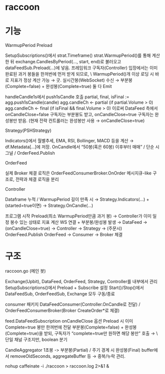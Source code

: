 # raccoon


# 기능 

WarmupPeriod Preload

SetupSubscriptions()에서 
    strat.Timeframe()
    strat.WarmupPeriod()를 통해 계산한 뒤 
    exchange.CandlesByPeriod(..., start, end)로 불러오고
    dataFeedSub.Preload(...)에 넣음.
프레임워크 구독자(Controller) 입장에서는 이미 완료된 과거 봉들을 한꺼번에 먼저 받게 되므로, \ WarmupPeriod()개 이상 로딩 시 바로 지표가 정상 계산 가능 → 굿.
실시간봉(WebSocket) 수신 → 부분봉(Complete=false) + 완성봉(Complete=true) 둘 다 Emit

handleCandle1s에서 push1sCandle 호출
partial, final, isFinal := agg.push1sCandle(candle)
agg.candleCh <- partial (if partial.Volume > 0)
agg.candleCh <- final (if isFinal && final.Volume > 0)
이로써 DataFeed 측에서 onCandleClose=false 구독자는 부분봉도 받고, onCandleClose=true 구독자는 완성봉만 받음.
(현재 전략 컨트롤러는 완성봉만 사용 → onCandleClose=true)

Strategy(PSHStrategy)

Indicators()에서 월별추세, EMA, RSI, Bollinger, MACD 등을 계산 → df.Metadata[...]에 저장.
OnCandle에서 “50봉(혹은 60봉) 이후부터 매매” / 단순 시그널 / OrderFeed.Publish


OrderFeed

실제 Broker 체결 로직은 OrderFeedConsumerBroker.OnOrder
메시지큐-like 구조로, 전략과 체결 로직을 분리

Controller

Dataframe 누적 / WarmupPeriod 길이 만족 시 → Strategy.Indicators(...) + (started=true이면) → Strategy.OnCandle(...)

프로그램 시작
Preload(최소 WarmupPeriod만큼 과거 봉) → Controller가 이미 일정 봉수 있는 상태로 지표 계산
WS 연결 + 부분봉/완성봉 발생 → DataFeed → (onCandleClose=true) → Controller → Strategy → (주문시) OrderFeed.Publish
OrderFeed → Consumer → Broker 체결

# 구조
raccoon.go (메인 봇)

Exchange(Upbit), DataFeed, OrderFeed, Strategy, Controller를 내부에서 관리
SetupSubscriptions()에서 Preload + Subscribe 설정
Start()/Stop()에서 DataFeedSub, OrderFeedSub, Exchange 모두 구동/종료

consumer 패키지
DataFeedConsumer(Controller.OnCandle로 전달) / OrderFeedConsumerBroker(Broker CreateOrder*로 체결)

feed.DataFeedSubscription
onCandleClose 옵션
Preload 시 이미 Complete=true 봉만 한꺼번에 전달
부분봉(Complete=false) + 완성봉(Complete=true)을 받되, 구독자가 “complete=true만 원하면 해당 봉만” 호출 → \ 단일 채널 구조지만, boolean 분기

CandleAggregator
1초봉 -> 부분봉(Partial) / 주기 경계 시 완성봉(Final)
buffer에서 removeOldSeconds, aggregateBuffer 등 → 중복/누락 관리.

nohup caffeinate -i ./raccoon > raccoon.log 2>&1 &

